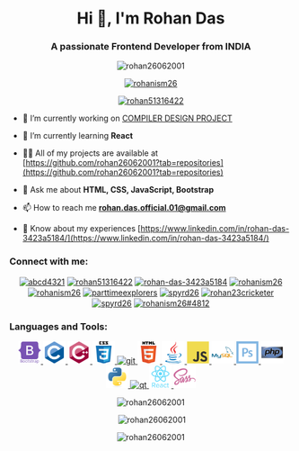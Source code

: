 <h1 align="center">Hi 👋, I'm Rohan Das</h1>
<h3 align="center">A passionate Frontend Developer from INDIA</h3>

<p align="center"> <img src="https://komarev.com/ghpvc/?username=rohan26062001&label=Profile%20views&color=0e75b6&style=flat" alt="rohan26062001" /> </p>

<p align="center"> <a href="https://github.com/ryo-ma/github-profile-trophy"><img src="https://github-profile-trophy.vercel.app/?username=rohan26062001" alt="rohanism26" /></a> </p>

<p align="center"> <a href="https://twitter.com/rohanism26" target="blank"><img src="https://img.shields.io/twitter/follow/rohanism26?logo=twitter&style=for-the-badge" alt="rohan51316422" /></a> </p>

- 🔭 I’m currently working on [COMPILER DESIGN PROJECT](https://github.com/rohan26062001/Compiler-Design-Project)

- 🌱 I’m currently learning **React**

- 👨‍💻 All of my projects are available at [https://github.com/rohan26062001?tab=repositories](https://github.com/rohan26062001?tab=repositories)

- 💬 Ask me about **HTML, CSS, JavaScript, Bootstrap**

- 📫 How to reach me **rohan.das.official.01@gmail.com**

- 📄 Know about my experiences [https://www.linkedin.com/in/rohan-das-3423a5184/](https://www.linkedin.com/in/rohan-das-3423a5184/)

<h3 align="left">Connect with me:</h3>
<p align="center">
<a href="https://dev.to/abcd4321" target="blank"><img align="center" src="https://raw.githubusercontent.com/rahuldkjain/github-profile-readme-generator/master/src/images/icons/Social/devto.svg" alt="abcd4321" height="30" width="40" /></a>
<a href="https://twitter.com/rohan51316422" target="blank"><img align="center" src="https://raw.githubusercontent.com/rahuldkjain/github-profile-readme-generator/master/src/images/icons/Social/twitter.svg" alt="rohan51316422" height="30" width="40" /></a>
<a href="https://linkedin.com/in/rohan-das-3423a5184" target="blank"><img align="center" src="https://raw.githubusercontent.com/rahuldkjain/github-profile-readme-generator/master/src/images/icons/Social/linked-in-alt.svg" alt="rohan-das-3423a5184" height="30" width="40" /></a>
<a href="https://fb.com/rohanism26" target="blank"><img align="center" src="https://raw.githubusercontent.com/rahuldkjain/github-profile-readme-generator/master/src/images/icons/Social/facebook.svg" alt="rohanism26" height="30" width="40" /></a>
<a href="https://instagram.com/rohanism26" target="blank"><img align="center" src="https://raw.githubusercontent.com/rahuldkjain/github-profile-readme-generator/master/src/images/icons/Social/instagram.svg" alt="rohanism26" height="30" width="40" /></a>
<a href="https://www.youtube.com/c/parttimeexplorers" target="blank"><img align="center" src="https://raw.githubusercontent.com/rahuldkjain/github-profile-readme-generator/master/src/images/icons/Social/youtube.svg" alt="parttimeexplorers" height="30" width="40" /></a>
<a href="https://www.codechef.com/users/spyrd26" target="blank"><img align="center" src="https://cdn.jsdelivr.net/npm/simple-icons@3.1.0/icons/codechef.svg" alt="spyrd26" height="30" width="40" /></a>
<a href="https://www.hackerrank.com/rohan23cricketer" target="blank"><img align="center" src="https://raw.githubusercontent.com/rahuldkjain/github-profile-readme-generator/master/src/images/icons/Social/hackerrank.svg" alt="rohan23cricketer" height="30" width="40" /></a>
<a href="https://www.leetcode.com/spyrd26" target="blank"><img align="center" src="https://raw.githubusercontent.com/rahuldkjain/github-profile-readme-generator/master/src/images/icons/Social/leet-code.svg" alt="spyrd26" height="30" width="40" /></a>
<a href="https://discord.gg/rohanism26#4812" target="blank"><img align="center" src="https://raw.githubusercontent.com/rahuldkjain/github-profile-readme-generator/master/src/images/icons/Social/discord.svg" alt="rohanism26#4812" height="30" width="40" /></a>
</p>

<h3 align="left">Languages and Tools:</h3>
<p align="center"> <a href="https://getbootstrap.com" target="_blank" rel="noreferrer"> <img src="https://raw.githubusercontent.com/devicons/devicon/master/icons/bootstrap/bootstrap-plain-wordmark.svg" alt="bootstrap" width="40" height="40"/> </a> <a href="https://www.cprogramming.com/" target="_blank" rel="noreferrer"> <img src="https://raw.githubusercontent.com/devicons/devicon/master/icons/c/c-original.svg" alt="c" width="40" height="40"/> </a> <a href="https://www.w3schools.com/cpp/" target="_blank" rel="noreferrer"> <img src="https://raw.githubusercontent.com/devicons/devicon/master/icons/cplusplus/cplusplus-original.svg" alt="cplusplus" width="40" height="40"/> </a> <a href="https://www.w3schools.com/css/" target="_blank" rel="noreferrer"> <img src="https://raw.githubusercontent.com/devicons/devicon/master/icons/css3/css3-original-wordmark.svg" alt="css3" width="40" height="40"/> </a> <a href="https://git-scm.com/" target="_blank" rel="noreferrer"> <img src="https://www.vectorlogo.zone/logos/git-scm/git-scm-icon.svg" alt="git" width="40" height="40"/> </a> <a href="https://www.w3.org/html/" target="_blank" rel="noreferrer"> <img src="https://raw.githubusercontent.com/devicons/devicon/master/icons/html5/html5-original-wordmark.svg" alt="html5" width="40" height="40"/> </a> <a href="https://www.java.com" target="_blank" rel="noreferrer"> <img src="https://raw.githubusercontent.com/devicons/devicon/master/icons/java/java-original.svg" alt="java" width="40" height="40"/> </a> <a href="https://developer.mozilla.org/en-US/docs/Web/JavaScript" target="_blank" rel="noreferrer"> <img src="https://raw.githubusercontent.com/devicons/devicon/master/icons/javascript/javascript-original.svg" alt="javascript" width="40" height="40"/> </a> <a href="https://www.mysql.com/" target="_blank" rel="noreferrer"> <img src="https://raw.githubusercontent.com/devicons/devicon/master/icons/mysql/mysql-original-wordmark.svg" alt="mysql" width="40" height="40"/> </a> <a href="https://www.photoshop.com/en" target="_blank" rel="noreferrer"> <img src="https://raw.githubusercontent.com/devicons/devicon/master/icons/photoshop/photoshop-line.svg" alt="photoshop" width="40" height="40"/> </a> <a href="https://www.php.net" target="_blank" rel="noreferrer"> <img src="https://raw.githubusercontent.com/devicons/devicon/master/icons/php/php-original.svg" alt="php" width="40" height="40"/> </a> <a href="https://www.python.org" target="_blank" rel="noreferrer"> <img src="https://raw.githubusercontent.com/devicons/devicon/master/icons/python/python-original.svg" alt="python" width="40" height="40"/> </a> <a href="https://www.qt.io/" target="_blank" rel="noreferrer"> <img src="https://upload.wikimedia.org/wikipedia/commons/0/0b/Qt_logo_2016.svg" alt="qt" width="40" height="40"/> </a> <a href="https://reactjs.org/" target="_blank" rel="noreferrer"> <img src="https://raw.githubusercontent.com/devicons/devicon/master/icons/react/react-original-wordmark.svg" alt="react" width="40" height="40"/> </a> <a href="https://sass-lang.com" target="_blank" rel="noreferrer"> <img src="https://raw.githubusercontent.com/devicons/devicon/master/icons/sass/sass-original.svg" alt="sass" width="40" height="40"/> </a> </p>

<p align="center"><img src="https://github-readme-stats.vercel.app/api/top-langs?username=rohan26062001&show_icons=true&locale=en&layout=compact" alt="rohan26062001" /></p>

<p align="center">&nbsp;<img src="https://github-readme-stats.vercel.app/api?username=rohan26062001&show_icons=true&locale=en" alt="rohan26062001" /></p>

<p align="center"><img src="https://github-readme-streak-stats.herokuapp.com/?user=rohan26062001&" alt="rohan26062001" /></p>
